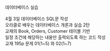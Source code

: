 데이터베이스 실습<br><br>
4월 3일 데이터베이스 SQL문 작성 <br>
오라클로 배우는 데이터베이스 개론과 실습 2탄<br>
교재의 Book, Orders, Customer 테이블 기반<br>
일정 조건에 해당하는 내용만 출력되도록 하는 코드 작성<br>
교재 195p 문제 01(1~5) 와 02(1~7) 
